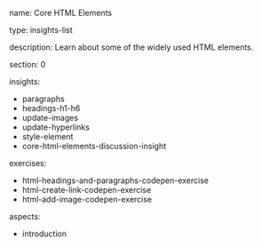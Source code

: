 name: Core HTML Elements

type: insights-list

description: Learn about some of the widely used HTML elements.

section: 0

insights:
  - paragraphs
  - headings-h1-h6
  - update-images
  - update-hyperlinks
  - style-element
  - core-html-elements-discussion-insight

exercises:
  - html-headings-and-paragraphs-codepen-exercise
  - html-create-link-codepen-exercise
  - html-add-image-codepen-exercise

aspects:
  - introduction
